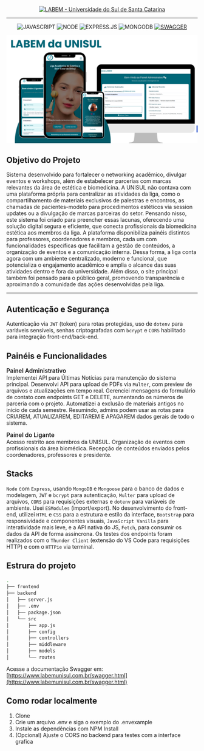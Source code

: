 <!-- Aqui é o titulo! -->
<p align="center">
  <a href="https://labemunisul.com.br">
    <img src="https://img.shields.io/badge/LABEM-Universidade_do_Sul_de_Santa_Catarina-146677?style=for-the-badge" alt="LABEM - Universidade do Sul de Santa Catarina">
  </a>
</p>

<hr />

<!-- stacks -->
<p align="center">
  <img src="https://img.shields.io/badge/JAVASCRIPT-F7DF1E?style=for-the-badge&logo=javascript&logoColor=white" alt="JAVASCRIPT">
  <img src="https://img.shields.io/badge/NODE-339933?style=for-the-badge&logo=node.js&logoColor=white" alt="NODE">
  <img src="https://img.shields.io/badge/EXPRESS.JS-FF6F61?style=for-the-badge&logo=express&logoColor=white" alt="EXPRESS.JS">
  <img src="https://img.shields.io/badge/MONGODB-47A248?style=for-the-badge&logo=mongodb&logoColor=white" alt="MONGODB">
    <a href="https://www.labemunisul.com.br/swagger.html">
    <img src="https://img.shields.io/badge/SWAGGER-DOCS-85EA2D?style=for-the-badge&logo=swagger&logoColor=black" alt="SWAGGER">
  </a>
</p>

<!-- imagem -->

![Banner da LABEMGITHUB](assets/LABEMGITHUB.png)

<h2>Objetivo do Projeto</h2> 
Sistema desenvolvido para fortalecer o networking acadêmico, divulgar eventos e workshops, além de estabelecer parcerias com marcas relevantes da área de estética e biomedicina. A UNISUL não contava com uma plataforma própria para centralizar as atividades da liga, como o compartilhamento de materiais exclusivos de palestras e encontros, as chamadas de pacientes-modelo para procedimentos estéticos via session updates ou a divulgação de marcas parceiras do setor. Pensando nisso, este sistema foi criado para preencher essas lacunas, oferecendo uma solução digital segura e eficiente, que conecta profissionais da biomedicina estética aos membros da liga. A plataforma disponibiliza painéis distintos para professores, coordenadores e membros, cada um com funcionalidades específicas que facilitam a gestão de conteúdos, a organização de eventos e a comunicação interna. Dessa forma, a liga conta agora com um ambiente centralizado, moderno e funcional, que potencializa o engajamento acadêmico e amplia o alcance das suas atividades dentro e fora da universidade. Além disso, o site principal também foi pensado para o público geral, promovendo transparência e aproximando a comunidade das ações desenvolvidas pela liga.
<hr/>

<h2>Autenticação e Segurança</h2>
<p>Autenticação via <code>JWT</code> (token) para rotas protegidas, uso de <code>dotenv</code> para variáveis sensíveis, senhas criptografadas com <code>bcrypt</code> e <code>CORS</code> habilitado para integração front-end/back-end.</p>

<h2>Painéis e Funcionalidades</h2>

<p><strong style="font-weight:600; font-size:1.1em;">Painel Administrativo</strong><br />
Implementei API para Últimas Notícias para manutenção do sistema principal. Desenvolvi API para upload de PDFs via <code>Multer</code>, com preview de arquivos e atualizações em tempo real. Gerenciei mensagens do formulário de contato com endpoints GET e DELETE, aumentando os números de parceria com o projeto. Automatizei a exclusão de materiais antigos no início de cada semestre. Resumindo, admins podem usar as rotas para CRIAREM, ATUALIZAREM, EDITAREM E APAGAREM dados gerais de todo o sistema.</p>

<p><strong style="font-weight:600; font-size:1.1em;">Painel do Ligante</strong><br />
Acesso restrito aos membros da UNISUL. Organização de eventos com profissionais da área biomédica. Recepção de conteúdos enviados pelos coordenadores, professores e presidente.</p>
<h2>Stacks</h2>
<p>
  <code>Node</code> com <code>Express</code>, usando <code>MongoDB</code> e <code>Mongoose</code> para o banco de dados e modelagem, <code>JWT</code> e <code>bcrypt</code> para autenticação, <code>Multer</code> para upload de arquivos, <code>CORS</code> para requisições externas e <code>dotenv</code> para variáveis de ambiente. Usei <code>ESModules</code> (import/export). No desenvolvimento do front-end, utilizei <code>HTML</code> e <code>CSS</code> para a estrutura e estilo da interface, <code>Bootstrap</code> para responsividade e componentes visuais, <code>JavaScript Vanilla</code> para interatividade mais leve, e a API nativa do JS, <code>Fetch</code>, para consumir os dados da API de forma assíncrona. Os testes dos endpoints foram realizados com o <code>Thunder Client</code> (extensão do VS Code para requisições HTTP) e com o <code>HTTPie</code> via terminal.
</p>

<h2>Estrura do projeto</h2>

```bash
.
├── frontend
├── backend
│   ├── server.js
│   ├── .env
│   ├── package.json
│   └── src
│       ├── app.js
│       ├── config
│       ├── controllers
│       ├── middleware
│       ├── models
│       └── routes


```

Acesse a documentação Swagger em:  
[https://www.labemunisul.com.br/swagger.html](https://www.labemunisul.com.br/swagger.html)

## Como rodar localmente

1. Clone
2. Crie um arquivo .env e siga o exemplo do .envexample
3. Instale as dependências com NPM Install
4. (Opcional) Ajuste o CORS no backend para testes com a interface grafica
